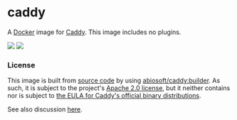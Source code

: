 # caddy

A [Docker](https://docker.com) image for [Caddy](https://caddyserver.com). This image includes no plugins.

[![](https://images.microbadger.com/badges/image/stffabi/caddy.svg)](https://microbadger.com/images/stffabi/caddy "Get your own image badge on microbadger.com")
[![](https://img.shields.io/badge/version-0.10.10-blue.svg)](https://github.com/mholt/caddy/tree/v0.10.10)

### License

This image is built from [source code](https://github.com/mholt/caddy) by using 
[abiosoft/caddy:builder](https://github.com/abiosoft/caddy-docker/blob/master/BUILDER.md). As such, it is subject to
the project's [Apache 2.0 license](https://github.com/mholt/caddy/blob/baf6db5b570e36ea2fee30d50f879255a5895370/LICENSE.txt),
but it neither contains nor is subject to [the EULA for Caddy's official binary distributions](https://github.com/mholt/caddy/blob/545fa844bbd188c1e5bff6926e5c410e695571a0/dist/EULA.txt).

See also discussion [here](https://github.com/mholt/caddy/issues/1878).